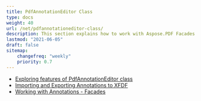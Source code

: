 ```yaml
---
title: PdfAnnotationEditor Class
type: docs
weight: 40
url: /net/pdfannotationeditor-class/
description: This section explains how to work with Aspose.PDF Facades using PdfAnnotationEditor Class.
lastmod: "2021-06-05"
draft: false
sitemap:
    changefreq: "weekly"
    priority: 0.7
---
```


- [Exploring features of PdfAnnotationEditor class](/pdf/net/exploring-features-of-pdfannotationeditor-class/)
- [Importing and Exporting Annotations to XFDF](/pdf/net/importing-and-exporting-annotations-to-xfdf/)
- [Working with Annotations - Facades](/pdf/net/working-with-annotations-facades/)